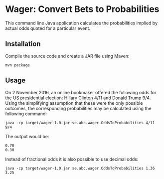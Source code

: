# Wager: Convert Bets to Probabilities

This command line Java application calculates the probabilities implied 
by actual odds quoted for a particular event.


## Installation

Compile the source code and create a JAR file using Maven:

```
mvn package
```


## Usage

On 2 November 2016, an online bookmaker offered the following odds for 
the US presidential election: Hillary Clinton 4/11 and Donald Trump 9/4.
Using the simplifying assumption that these were the only possible 
outcomes, the corresponding probabilities may be calculated using the 
following command:

```
java -cp target/wager-1.0.jar se.abc.wager.OddsToProbabilities 4/11 9/4
```

The output would be:

```
0.70
0.30
```

Instead of fractional odds it is also possible to use decimal odds:

```
java -cp target/wager-1.0.jar se.abc.wager.OddsToProbabilities 1.36 3.25
```